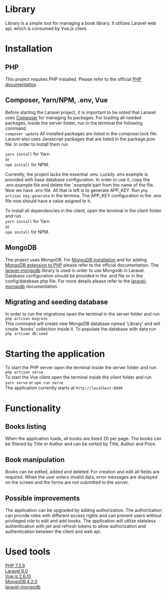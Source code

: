 # Library

Library is a simple tool for managing a book library. It utilizes Laravel web api, which is consumed by Vue.js client.

# Installation

## PHP
This project requires PHP installed. Please refer to the official [PHP documentation](https://www.php.net/manual/en/install.php).

## Composer, Yarn/NPM, .env, Vue
Before starting the Laravel project, it is important to be noted that Laravel uses [Composer](https://getcomposer.org) 
for managing its packages.
For loading all needed packages, inside the server folder, run in the terminal the following command.  
``` composer update ```
All installed packages are listed in the composer.lock file.
Laravel also uses Javascript packages that are listed in the package.json file. In order to install them run  
  
``` yarn install ``` for Yarn  
or  
``` npm install ``` for NPM.  
  
Currently, the project lacks the essential .env. Luckily .env.example is provided with base database configuration. In order 
to use it, copy the .env.example file and delete the '.example'part from the name of the file. Now we have .env file. All 
that is left is to generate APP_KEY. Run ``` php artisan key:generate ``` in the termina. The APP_KEY configuration in the .env
file now should have a value asigned to it.  
  
To install all dependencies in the client, open the terminal in the client folder and run  
``` yarn install ``` for Yarn  
or  
``` npm install ``` for NPM.  

## MongoDB
The project uses MongoDB. For [MongoDB installation](https://docs.mongodb.com/manual/installation/) and for
adding [MongoDB extension to PHP](https://www.php.net/manual/en/mongodb.installation.php) please refer to the official documentation.
The [laravel-mongodb](https://github.com/jenssegers/laravel-mongodb) library is used in order to use Mongodb in Laravel. 
Database configuration should be provided in the .end file or in the config/database.php file. 
For more details please refer to the [laravel-mongodb](https://github.com/jenssegers/laravel-mongodb) documentation.

## Migrating and seeding database
In order to run the migrations open the terminal in the server folder and run  
``` php artisan migrate ```  
This command will create new MongoDB database named 'Library' and will create 'books' collection inside it.
To populate the database with data run  
``` php artisan db:seed ```  
  
  
# Starting the application
To start the PHP server open the terminal inside the server folder and run   
``` php artisan serve ```  
To start the Vue client open the terminal inside the client folder and run  
``` yarn serve ``` or ``` npm run serve ```  
The application currently starts at 
``` http://localhost:8080 ```  
  
  
# Functionality  
## Books listing
When the application loads, all books are listed 20 per page. The books can be filtered by Title or Author and can be sorted by Title, Author and Price.
## Book manipulation
Books can be edited, added and deleted. For creation and edit all fields are required. When the user enters invalid data, error 
messages are displayed on the screen and the forms are not submitted to  the server.
## Possible improvements
The application can be upgraded by adding authorization. The authorization can provide roles with different access rights and can prevent users without privileged role to edit and add books. 
The application will utilize stateless authentication with jwt and refresh tokens to allow authorization and authentication between the client and web api.

# Used tools
[PHP 7.3.9](https://www.php.net/)  
[Laravel 6.0](https://laravel.com/)  
[Vue.js 2.6.10](https://vuejs.org/)  
[MongoDB 4.2.0](https://www.mongodb.com/)  
[laravel-mongodb](https://github.com/jenssegers/laravel-mongodb)
